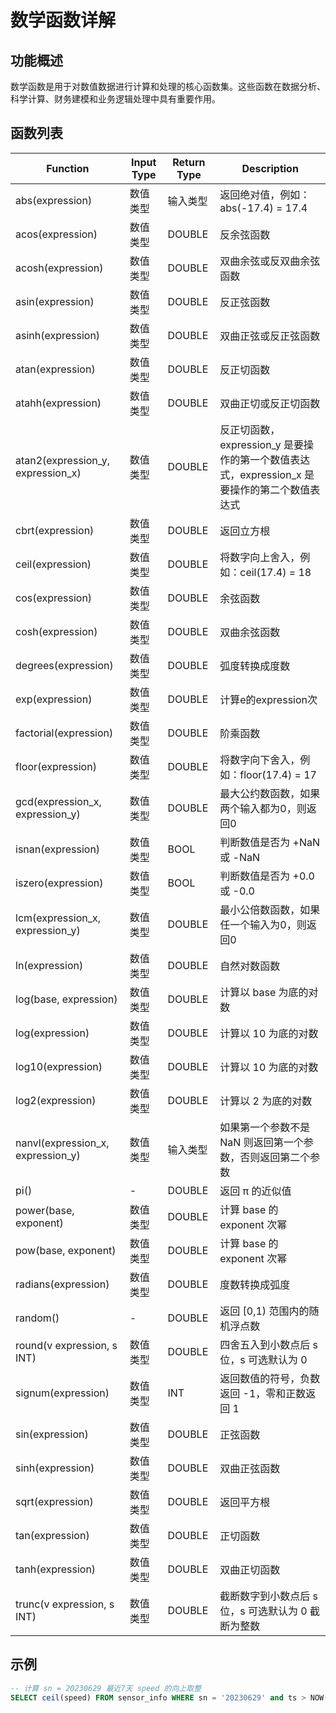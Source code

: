 # 数学函数详解

## 功能概述
数学函数是用于对数值数据进行计算和处理的核心函数集。这些函数在数据分析、科学计算、财务建模和业务逻辑处理中具有重要作用。

## 函数列表

|  Function            | Input Type                        |  Return Type                                                                            |      Description                                           |
|  -----------------   |------------------------------------     |------------------------------------------------------------------------------           |------------------------------------------------------------|
| abs(expression)      | 数值类型 | 输入类型 | 返回绝对值，例如：abs(-17.4) = 17.4 |
| acos(expression)     | 数值类型 | DOUBLE | 反余弦函数 |
| acosh(expression)    | 数值类型 | DOUBLE | 双曲余弦或反双曲余弦函数 |
| asin(expression)     | 数值类型 | DOUBLE | 反正弦函数 |
| asinh(expression)    | 数值类型 | DOUBLE | 双曲正弦或反正弦函数 |
| atan(expression)     | 数值类型 | DOUBLE | 反正切函数 |
| atahh(expression)    | 数值类型 | DOUBLE | 双曲正切或反正切函数 |
| atan2(expression\_y, expression\_x) | 数值类型 | DOUBLE | 反正切函数，expression\_y 是要操作的第一个数值表达式，expression\_x 是要操作的第二个数值表达式 |
| cbrt(expression)     | 数值类型 | DOUBLE | 返回立方根 |
| ceil(expression)     | 数值类型 | DOUBLE |  将数字向上舍入，例如：ceil(17.4) = 18 |
| cos(expression)      | 数值类型 | DOUBLE | 余弦函数 |
| cosh(expression)     | 数值类型 | DOUBLE | 双曲余弦函数 |
| degrees(expression)  | 数值类型 | DOUBLE | 弧度转换成度数 |
| exp(expression)      | 数值类型 | DOUBLE | 计算e的expression次 |
| factorial(expression)| 数值类型 | DOUBLE | 阶乘函数 |
| floor(expression)    | 数值类型 | DOUBLE | 将数字向下舍入，例如：floor(17.4) = 17 |
| gcd(expression\_x, expression\_y) | 数值类型 | DOUBLE | 最大公约数函数，如果两个输入都为0，则返回0 |
| isnan(expression)    | 数值类型 | BOOL | 判断数值是否为 +NaN 或 -NaN |
| iszero(expression)   | 数值类型 | BOOL | 判断数值是否为 +0.0 或 -0.0 |
| lcm(expression\_x, expression\_y) | 数值类型 | DOUBLE | 最小公倍数函数，如果任一个输入为0，则返回0 |
| ln(expression)       | 数值类型 | DOUBLE | 自然对数函数 |
| log(base, expression)| 数值类型 | DOUBLE | 计算以 base 为底的对数 |
| log(expression)      | 数值类型 | DOUBLE | 计算以 10 为底的对数 |
| log10(expression)    | 数值类型 | DOUBLE | 计算以 10 为底的对数 |
| log2(expression)     | 数值类型 | DOUBLE | 计算以 2 为底的对数 |
| nanvl(expression\_x, expression\_y) | 数值类型 | 输入类型 | 如果第一个参数不是 NaN 则返回第一个参数，否则返回第二个参数 |
| pi()                 | - | DOUBLE | 返回 π 的近似值 |
| power(base, exponent) | 数值类型 | DOUBLE | 计算 base 的 exponent 次幂 |
| pow(base, exponent)  | 数值类型 | DOUBLE | 计算 base 的 exponent 次幂 |
| radians(expression)  | 数值类型 | DOUBLE | 度数转换成弧度 |
| random()             | - | DOUBLE | 返回 [0,1) 范围内的随机浮点数 |
| round(v expression, s INT) | 数值类型 | DOUBLE | 四舍五入到小数点后 s 位，s 可选默认为 0 |
| signum(expression)   | 数值类型 | INT | 返回数值的符号，负数返回 -1，零和正数返回 1 |
| sin(expression)      | 数值类型 | DOUBLE | 正弦函数 |
| sinh(expression)     | 数值类型 | DOUBLE | 双曲正弦函数 |
| sqrt(expression)     | 数值类型 | DOUBLE | 返回平方根 |
| tan(expression)      | 数值类型 | DOUBLE | 正切函数 |
| tanh(expression)     | 数值类型 | DOUBLE | 双曲正切函数 |
| trunc(v expression, s INT) | 数值类型 | DOUBLE | 截断数字到小数点后 s 位，s 可选默认为 0 截断为整数 |

## 示例

```SQL
-- 计算 sn = 20230629 最近7天 speed 的向上取整
SELECT ceil(speed) FROM sensor_info WHERE sn = '20230629' and ts > NOW() - interval 7 day
```
